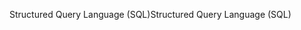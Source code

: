 <span data-ttu-id="b6cfd-101">Structured Query Language (SQL)</span><span class="sxs-lookup"><span data-stu-id="b6cfd-101">Structured Query Language (SQL)</span></span>